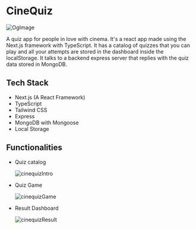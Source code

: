 # CineQuiz
![OgImage](https://user-images.githubusercontent.com/66728108/157847842-c57ae141-69e9-4b3e-8e6b-2a35be93dc8a.png)


A quiz app for people in love with cinema. It's a react app made using the Next.js framework with TypeScript. It has a catalog of quizzes that you can play and all your attempts are stored in the dashboard inside the localStorage. It talks to a backend express server that replies with the quiz data stored in MongoDB.

## Tech Stack
 - Next.js (A React Framework)
 - TypeScript
 - Tailwind CSS
 - Express
 - MongoDB with Mongoose
 - Local Storage

## Functionalities
 - Quiz catalog
   
   ![cinequizIntro](https://user-images.githubusercontent.com/66728108/152684410-49a0824f-5deb-41e5-9fd2-b70b36d7305e.gif)
   
 - Quiz Game
   
   ![cinequizGame](https://user-images.githubusercontent.com/66728108/152684479-bd323b6e-bd0b-4080-b594-bd0348e9d7da.gif)

   
 - Result Dashboard
   
   ![cinequizResult](https://user-images.githubusercontent.com/66728108/152684484-ab3fe1db-3299-441d-aaec-01c33fe7ed65.gif)

